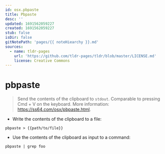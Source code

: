 ```yaml
---
id: osx.pbpaste
title: Pbpaste
desc: ''
updated: 1691562059227
created: 1691562059227
stub: false
isDir: false
gitNotePath: 'pages/{{ noteHiearchy }}.md'
sources:
  - name: tldr-pages
    url: 'https://github.com/tldr-pages/tldr/blob/master/LICENSE.md'
    license: Creative Commons
---
```

# pbpaste

> Send the contents of the clipboard to `stdout`.
> Comparable to pressing Cmd + V on the keyboard.
> More information: <https://ss64.com/osx/pbpaste.html>.

- Write the contents of the clipboard to a file:

`pbpaste > {{path/to/file}}`

- Use the contents of the clipboard as input to a command:

`pbpaste | grep foo`

